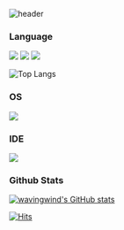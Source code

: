 ![header](https://capsule-render.vercel.app/api?type=waving&color=auto&height=200&section=header&text=UNITY%20개발자%20이은수&fontSize=50&animation=fadeIn&fontAlignY=40&desc=한국항공대%204학년&descSize=18&descAlignY=65&fontColor=000000)


### Language
<!--Python--> <!--C--> <!--CPP-->
<img src="https://img.shields.io/badge/Python-3776AB?style=for-the-badge&logo=python&logoColor=white"> <img src="https://img.shields.io/badge/C-00599C?style=for-the-badge&logo=c&logoColor=white"> <img src="https://img.shields.io/badge/C%2B%2B-00599C?style=for-the-badge&logo=c%2B%2B&logoColor=white">

![Top Langs](https://github-readme-stats.vercel.app/api/top-langs/?username=wavingwind&layout=compact)


### OS
<!--Window-->
<img src="https://img.shields.io/badge/Windows-0078D6?style=for-the-badge&logo=windows&logoColor=white">


### IDE
<!--Visual Sturio-->
<img src="https://img.shields.io/badge/Visual_Studio-5C2D91?style=for-the-badge&logo=visual%20studio&logoColor=white">


### Github Stats
[![wavingwind's GitHub stats](https://github-readme-stats.vercel.app/api?username=wavingwind)](https://github.com/anuraghazra/github-readme-stats)


[![Hits](https://hits.seeyoufarm.com/api/count/incr/badge.svg?url=https%3A%2F%2Fgithub.com%2Fmin-0&count_bg=%23555555&title_bg=%23323232&icon=github.svg&icon_color=%23FFFFFF&title=hits&edge_flat=false)](https://hits.seeyoufarm.com)





<!---
wavingwind/wavingwind is a ✨ special ✨ repository because its `README.md` (this file) appears on your GitHub profile.
You can click the Preview link to take a look at your changes.
--->
